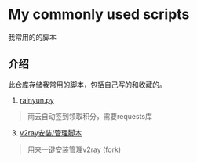 # My commonly used scripts 
我常用的的脚本
## 介绍
此仓库存储我常用的脚本，包括自己写的和收藏的。
1. [rainyun.py](https://github.com/tianluanchen/scripts/blob/main/1/)
> 雨云自动签到领取积分，需要requests库
3. [v2ray安装/管理脚本 ](https://github.com/tianluanchen/scripts/tree/main/3)
> 用来一键安装管理v2ray (fork)